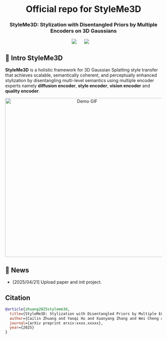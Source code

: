 <div align= "center">
    <h1> Official repo for StyleMe3D</h1>

</div>

<p align="center">
  <h3 align="center"><strong>StyleMe3D: Stylization with Disentangled Priors by Multiple Encoders on 3D Gaussians</strong></h3>


<div align="center">

<a href='https://arxiv.org/abs/xxxx.xxxxx'><img src='https://img.shields.io/badge/arXiv-xxxx.xxxxx-b31b1b.svg'></a> &nbsp;&nbsp;&nbsp;&nbsp;
<a href='https://styleme3d.github.io/'><img src='https://img.shields.io/badge/Project-Page-Green'></a> &nbsp;&nbsp;&nbsp;&nbsp;

</div>

## 🏃 Intro StyleMe3D

**StyleMe3D** is a holistic framework for 3D Gaussian Splatting style transfer that achieves scalable, semantically coherent, and perceptually enhanced stylization by disentangling multi-level semantics using multiple encoder experts namely **diffusion encoder**, **style encoder**, **vision encoder** and **quality encoder**. 


<p align="center">
    <img src="assets/grid_video.gif" alt="Demo GIF" width="512px" />
</p>

## 🚩 News

- [2025/04/21] Upload paper and init project.



## Citation

```bibtex
@article{zhuang2025styleme3d,
  title={StyleMe3D: Stylization with Disentangled Priors by Multiple Encoders on 3D Gaussians}, 
  author={Cailin Zhuang and Yaoqi Hu and Xuanyang Zhang and Wei Cheng and Jiacheng Bao and Shengqi Liu and Yiying Yang and Xianfang Zeng and Gang Yu and Ming Li},
  journal={arXiv preprint arxiv:xxxx.xxxxx},
  year={2025}
}
```
